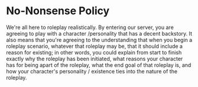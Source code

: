 # No-Nonsense Policy

We're all here to roleplay realistically. By entering our server, you are agreeing to play with a character /personality that has a decent backstory. It also means that you're agreeing to the understanding that when you begin a roleplay scenario, whatever that roleplay may be, that it should include a reason for existing; in other words, you could explain from start to finish exactly why the roleplay has been initiated, what reasons your character has for being apart of the roleplay, what the end goal of that roleplay is, and how your character's personality / existence ties into the nature of the roleplay. 
